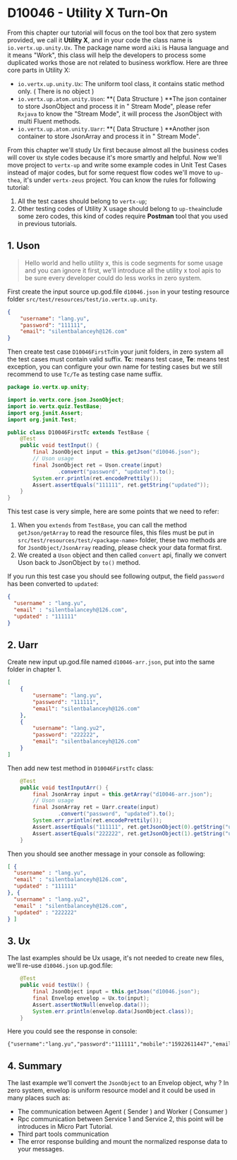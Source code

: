 # D10046 - Utility X Turn-On

From this chapter our tutorial will focus on the tool box that zero system provided, we call it **Utility X**, and in
your code the class name is `io.vertx.up.unity.Ux`. The package name word `aiki` is Hausa language and it means "Work",
this class will help the developers to process some duplicated works those are not related to business workflow. Here
are three core parts in Utility X:

* `io.vertx.up.unity.Ux`: The uniform tool class, it contains static method only. \( There is no object \)
* `io.vertx.up.atom.unity.Uson`: **\( Data Structure \) **The json container to store JsonObject and process it in "
  Stream Mode", please refer `Rxjava` to know the "Stream Mode", it will process the JsonObject with multi Fluent
  methods.
* `io.vertx.up.atom.unity.Uarr`: **\( Data Structure \) **Another json container to store JsonArray and process it in "
  Stream Mode".

From this chapter we'll study Ux first because almost all the business codes will cover `Ux` style codes because it's
more smartly and helpful. Now we'll move project to `vertx-up` and write some example codes in Unit Test Cases instead
of major codes, but for some request flow codes we'll move to `up-thea`, it's under `vertx-zeus` project. You can know
the rules for following tutorial:

1. All the test cases should belong to `vertx-up`;
2. Other testing codes of Utility X usage should belong to `up-thea`include some zero codes, this kind of codes
   require **Postman** tool that you used in previous tutorials.

## 1. Uson

> Hello world and hello utility x, this is code segments for some usage and you can ignore it first, we'll introduce all
> the utility x tool apis to be sure every developer could do less works in zero system.

First create the input source up.god.file `d10046.json` in your testing resource
folder `src/test/resources/test/io.vertx.up.unity`.

```json
{
    "username": "lang.yu",
    "password": "111111",
    "email": "silentbalanceyh@126.com"
}
```

Then create test case `D10046FirstTc`in your junit folders, in zero system all the test cases must contain valid
suffix. **Tc**: means test case, **Te**: means test exception, you can configure your own name for testing cases but we
still recommend to use `Tc/Te` as testing case name suffix.

```java
package io.vertx.up.unity;

import io.vertx.core.json.JsonObject;
import io.vertx.quiz.TestBase;
import org.junit.Assert;
import org.junit.Test;

public class D10046FirstTc extends TestBase {
    @Test
    public void testInput() {
        final JsonObject input = this.getJson("d10046.json");
        // Uson usage
        final JsonObject ret = Uson.create(input)
                .convert("password", "updated").to();
        System.err.println(ret.encodePrettily());
        Assert.assertEquals("111111", ret.getString("updated"));
    }
}
```

This test case is very simple, here are some points that we need to refer:

1. When you `extends` from `TestBase`, you can call the method `getJson/getArray` to read the resource files, this files
   must be put in `src/test/resources/test/<package-name>` folder, these two methods are for `JsonObject/JsonArray`
   reading, please check your data format first.
2. We created a `Uson` object and then called `convert` api, finally we convert Uson back to JsonObject by `to()`
   method.

If you run this test case you should see following output, the field `password` has been converted to `updated`:

```json
{
  "username" : "lang.yu",
  "email" : "silentbalanceyh@126.com",
  "updated" : "111111"
}
```

## 2. Uarr

Create new input up.god.file named `d10046-arr.json`, put into the same folder in chapter 1.

```json
[
    {
        "username": "lang.yu",
        "password": "111111",
        "email": "silentbalanceyh@126.com"
    },
    {
        "username": "lang.yu2",
        "password": "222222",
        "email": "silentbalanceyh@126.com"
    }
]
```

Then add new test method in `D10046FirstTc` class:

```java
    @Test
    public void testInputArr() {
        final JsonArray input = this.getArray("d10046-arr.json");
        // Uson usage
        final JsonArray ret = Uarr.create(input)
                .convert("password", "updated").to();
        System.err.println(ret.encodePrettily());
        Assert.assertEquals("111111", ret.getJsonObject(0).getString("updated"));
        Assert.assertEquals("222222", ret.getJsonObject(1).getString("updated"));
    }
```

Then you should see another message in your console as following:

```json
[ {
  "username" : "lang.yu",
  "email" : "silentbalanceyh@126.com",
  "updated" : "111111"
}, {
  "username" : "lang.yu2",
  "email" : "silentbalanceyh@126.com",
  "updated" : "222222"
} ]
```

## 3. Ux

The last examples should be Ux usage, it's not needed to create new files, we'll re-use `d10046.json` up.god.file:

```java
    @Test
    public void testUx() {
        final JsonObject input = this.getJson("d10046.json");
        final Envelop envelop = Ux.to(input);
        Assert.assertNotNull(envelop.data());
        System.err.println(envelop.data(JsonObject.class));
    }
```

Here you could see the response in console:

```shell
{"username":"lang.yu","password":"111111","mobile":"15922611447","email":"silentbalanceyh@126.com"}
```

## 4. Summary

The last example we'll convert the `JsonObject` to an Envelop object, why ? In zero system, envelop is uniform resource
model and it could be used in many places such as:

* The communication between Agent \( Sender \) and Worker \( Consumer \)
* Rpc communication between Service 1 and Service 2, this point will be introduces in Micro Part Tutorial.
* Third part tools communication
* The error response building and mount the normalized response data to your messages.



